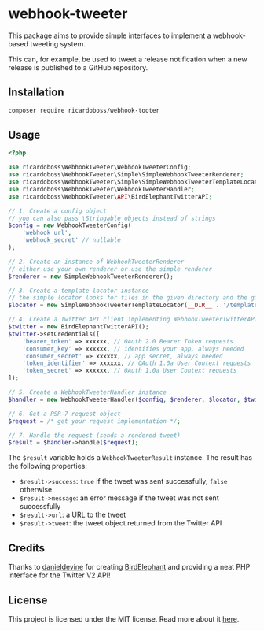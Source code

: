 # webhook-tweeter

This package aims to provide simple interfaces to implement a webhook-based tweeting system.

This can, for example, be used to tweet a release notification when a new release is published to a GitHub repository.

## Installation

```bash
composer require ricardoboss/webhook-tooter
```

## Usage

```php
<?php

use ricardoboss\WebhookTweeter\WebhookTweeterConfig;
use ricardoboss\WebhookTweeter\Simple\SimpleWebhookTweeterRenderer;
use ricardoboss\WebhookTweeter\Simple\SimpleWebhookTweeterTemplateLocator;
use ricardoboss\WebhookTweeter\WebhookTweeterHandler;
use ricardoboss\WebhookTweeter\API\BirdElephantTwitterAPI;

// 1. Create a config object
// you can also pass \Stringable objects instead of strings
$config = new WebhookTweeterConfig(
    'webhook_url',
    'webhook_secret' // nullable
);

// 2. Create an instance of WebhookTweeterRenderer
// either use your own renderer or use the simple renderer
$renderer = new SimpleWebhookTweeterRenderer();

// 3. Create a template locator instance
// the simple locator looks for files in the given directory and the given extension (name is passed to the getMatchingTemplate method)
$locator = new SimpleWebhookTweeterTemplateLocator(__DIR__ . '/templates', '.md');

// 4. Create a Twitter API client implementing WebhookTweeterTwitterAPI
$twitter = new BirdElephantTwitterAPI();
$twitter->setCredentials([
    'bearer_token' => xxxxxx, // OAuth 2.0 Bearer Token requests
    'consumer_key' => xxxxxx, // identifies your app, always needed
    'consumer_secret' => xxxxxx, // app secret, always needed
    'token_identifier' => xxxxxx, // OAuth 1.0a User Context requests
    'token_secret' => xxxxxx, // OAuth 1.0a User Context requests
]);

// 5. Create a WebhookTweeterHandler instance
$handler = new WebhookTweeterHandler($config, $renderer, $locator, $twitter);

// 6. Get a PSR-7 request object
$request = /* get your request implementation */;

// 7. Handle the request (sends a rendered tweet)
$result = $handler->handle($request);
```

The `$result` variable holds a `WebhookTweeterResult` instance.
The result has the following properties:

- `$result->success`: `true` if the tweet was sent successfully, `false` otherwise
- `$result->message`: an error message if the tweet was not sent successfully
- `$result->url`: a URL to the tweet
- `$result->tweet`: the tweet object returned from the Twitter API

## Credits

Thanks to [danieldevine](https://github.com/danieldevine) for creating [BirdElephant](https://github.com/danieldevine/bird-elephant) and providing a neat PHP interface for the Twitter V2 API!

## License

This project is licensed under the MIT license. Read more about it [here](./LICENSE).
